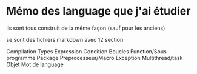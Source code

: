 # Mémo des language que j'ai étudier

ils sont tous construit de la même façon (sauf pour les anciens)

se sont des fichiers markdown avec 12 section

Compilation
Types
Expression
Condition
Boucles
Function/Sous-programme
Package
Préprocesseur/Macro
Exception
Multithread/task
Objet
Mot de language

